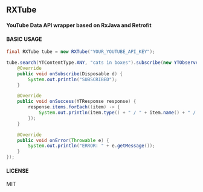 ## RXTube

#### YouTube Data API wrapper based on RxJava and Retrofit

#### BASIC USAGE

```java
final RXTube tube = new RXTube("YOUR_YOUTUBE_API_KEY");
```

```java
tube.search(YTContentType.ANY, "cats in boxes").subscribe(new YTObserver() {
    @Override
    public void onSubscribe(Disposable d) {
        System.out.println("SUBSCRIBED");
    }

    @Override
    public void onSuccess(YTResponse response) {
        response.items.forEach((item) -> {
            System.out.println(item.type() + " / " + item.name() + " / " + item.url());
        });
    }

    @Override
    public void onError(Throwable e) {
        System.out.println("ERROR: " + e.getMessage());
    }
});
```

#### LICENSE
MIT

